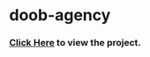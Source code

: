 # doob-agency

### [Click Here](https://alex-grechnyi.github.io/layouts/doob/index.html) to view the project.
